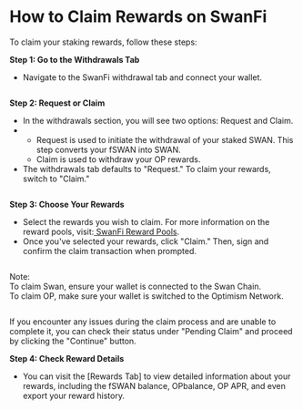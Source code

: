 # How to Claim Rewards on SwanFi

To claim your staking rewards, follow these steps:

**Step 1: Go to the Withdrawals Tab**

* Navigate to the SwanFi withdrawal tab and connect your wallet.

<figure><img src="https://lh7-rt.googleusercontent.com/docsz/AD_4nXf0vWXn5YXc3Vd8UHjDIYXiTLGQpab8mtVABTBkGPPUYTjg0K1FnlA9d9-Sd6_Ry-W3sDsBQyKi0yvUQbbiUwbVZrngZogxc7i9TRJC-QL538B_ZILXy-SzVQ4_8LJKWK_nmSCM3w?key=_D9n7m4_eNaeP2Ge6UvOvtel" alt=""><figcaption></figcaption></figure>

**Step 2: Request or Claim**

* In the withdrawals section, you will see two options: Request and Claim.
*
  * Request is used to initiate the withdrawal of your staked SWAN. This step converts your fSWAN into SWAN.
  * Claim is used to withdraw your OP rewards.
* The withdrawals tab defaults to "Request." To claim your rewards, switch to "Claim."

<figure><img src="https://lh7-rt.googleusercontent.com/docsz/AD_4nXduGvmcUWp6TmO4838Ax0DHiJtndH8AeqNOaqw_fLPeBDhBfrEw7syKFsBpO11SAGRfsNp9R0z_5i_JdOUkMhjCArfrkQficVYtYii9n0uUWjcmCLf14y6i7YnAnj0HFdjSJikPsQ?key=_D9n7m4_eNaeP2Ge6UvOvtel" alt=""><figcaption></figcaption></figure>

**Step 3: Choose Your Rewards**

* Select the rewards you wish to claim. For more information on the reward pools, visit:[ SwanFi Reward Pools](https://docs.swanfi.xyz/reward-pools/swanfi-op-reward-pool).
* Once you've selected your rewards, click "Claim." Then, sign and confirm the claim transaction when prompted.

<figure><img src="https://lh7-rt.googleusercontent.com/docsz/AD_4nXfWDSBPOV4sygtW-MEst7SylRflff6Lu18PE0XBjEx3ENqhTmeJB-SaMXG4HGSnFx1L5V_0cHJ6czdfz1Ql86QwYaQHc35Ux9KkePZo7HFbgfl9dT1dh_6Xa8D2clgz3Lja3ADzPA?key=_D9n7m4_eNaeP2Ge6UvOvtel" alt=""><figcaption></figcaption></figure>

Note:\
To claim Swan, ensure your wallet is connected to the Swan Chain.\
To claim OP, make sure your wallet is switched to the Optimism Network.

<figure><img src="https://lh7-rt.googleusercontent.com/docsz/AD_4nXcNfqW2VWPVvDa0ibSDSkIt3lwp3bY6JAYKsIOVH7ZNROwZETZxw4pcyybh8Rt50SFRXR9-PdDYmOtrGyhwxx2VLrbPmsxmJ0I4B2pwiWR7B3GxeUMOTGcyIVZ_wWMan6zJpXAOjw?key=_D9n7m4_eNaeP2Ge6UvOvtel" alt=""><figcaption></figcaption></figure>

If you encounter any issues during the claim process and are unable to complete it, you can check their status under "Pending Claim" and proceed by clicking the "Continue" button.

**Step 4: Check Reward Details**

* You can visit the \[Rewards Tab] to view detailed information about your rewards, including the fSWAN balance, OPbalance, OP APR, and even export your reward history.
